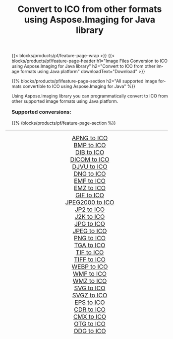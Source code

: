 ﻿---
title: Convert to ICO from other formats using Aspose.Imaging for Java library 
weight: 3920
url: /java/conversion/to/ico/ 
lang: en
langdirlevel: 2
locales: zh-hans,ja,it,ru,de,es,fr,nl,id,lt,pl,pt,vi,tr,ko,zh-hant,ar,hi,th,sv,cs,uk,he
description: Using Aspose.Imaging you can convert to ICO from other formats using Java
---

{{< blocks/products/pf/feature-page-wrap >}}
{{< blocks/products/pf/feature-page-header h1="Image Files Conversion to ICO using Aspose.Imaging for Java library" h2="Convert to ICO from other image formats using Java platform" downloadText="Download" >}}


{{% blocks/products/pf/feature-page-section  h2="All supported image formats convertible to ICO using Aspose.Imaging for Java" %}}
<p align=justify>Using Aspose.Imaging library you can programmatically convert to ICO from other supported image formats using Java platform.</p>
<h3 style="margin-top:16px;">
Supported conversions:
</h3>
{{% /blocks/products/pf/feature-page-section %}}
<div class="container-fluid productfamilypage bg-gray">
    <div class="convertypes bg-gray agp-content section">
        <div class="container">
		<hr style="margin-left:-20px;"/>
		<div class="row other-converters" style="gap: 10px;font-size: 19px;text-align:center;">
		    <div class='col-md-3 other-converter remove-lp remove-rp'><a href="/imaging/java/conversion/apng-to-ico/" style="padding:15px;">APNG to ICO</a></div>
<div class='col-md-3 other-converter remove-lp remove-rp'><a href="/imaging/java/conversion/bmp-to-ico/" style="padding:15px;">BMP to ICO</a></div>
<div class='col-md-3 other-converter remove-lp remove-rp'><a href="/imaging/java/conversion/dib-to-ico/" style="padding:15px;">DIB to ICO</a></div>
<div class='col-md-3 other-converter remove-lp remove-rp'><a href="/imaging/java/conversion/dicom-to-ico/" style="padding:15px;">DICOM to ICO</a></div>
<div class='col-md-3 other-converter remove-lp remove-rp'><a href="/imaging/java/conversion/djvu-to-ico/" style="padding:15px;">DJVU to ICO</a></div>
<div class='col-md-3 other-converter remove-lp remove-rp'><a href="/imaging/java/conversion/dng-to-ico/" style="padding:15px;">DNG to ICO</a></div>
<div class='col-md-3 other-converter remove-lp remove-rp'><a href="/imaging/java/conversion/emf-to-ico/" style="padding:15px;">EMF to ICO</a></div>
<div class='col-md-3 other-converter remove-lp remove-rp'><a href="/imaging/java/conversion/emz-to-ico/" style="padding:15px;">EMZ to ICO</a></div>
<div class='col-md-3 other-converter remove-lp remove-rp'><a href="/imaging/java/conversion/gif-to-ico/" style="padding:15px;">GIF to ICO</a></div>
<div class='col-md-3 other-converter remove-lp remove-rp'><a href="/imaging/java/conversion/jpeg2000-to-ico/" style="padding:15px;">JPEG2000 to ICO</a></div>
<div class='col-md-3 other-converter remove-lp remove-rp'><a href="/imaging/java/conversion/jp2-to-ico/" style="padding:15px;">JP2 to ICO</a></div>
<div class='col-md-3 other-converter remove-lp remove-rp'><a href="/imaging/java/conversion/j2k-to-ico/" style="padding:15px;">J2K to ICO</a></div>
<div class='col-md-3 other-converter remove-lp remove-rp'><a href="/imaging/java/conversion/jpg-to-ico/" style="padding:15px;">JPG to ICO</a></div>
<div class='col-md-3 other-converter remove-lp remove-rp'><a href="/imaging/java/conversion/jpeg-to-ico/" style="padding:15px;">JPEG to ICO</a></div>
<div class='col-md-3 other-converter remove-lp remove-rp'><a href="/imaging/java/conversion/png-to-ico/" style="padding:15px;">PNG to ICO</a></div>
<div class='col-md-3 other-converter remove-lp remove-rp'><a href="/imaging/java/conversion/tga-to-ico/" style="padding:15px;">TGA to ICO</a></div>
<div class='col-md-3 other-converter remove-lp remove-rp'><a href="/imaging/java/conversion/tif-to-ico/" style="padding:15px;">TIF to ICO</a></div>
<div class='col-md-3 other-converter remove-lp remove-rp'><a href="/imaging/java/conversion/tiff-to-ico/" style="padding:15px;">TIFF to ICO</a></div>
<div class='col-md-3 other-converter remove-lp remove-rp'><a href="/imaging/java/conversion/webp-to-ico/" style="padding:15px;">WEBP to ICO</a></div>
<div class='col-md-3 other-converter remove-lp remove-rp'><a href="/imaging/java/conversion/wmf-to-ico/" style="padding:15px;">WMF to ICO</a></div>
<div class='col-md-3 other-converter remove-lp remove-rp'><a href="/imaging/java/conversion/wmz-to-ico/" style="padding:15px;">WMZ to ICO</a></div>
<div class='col-md-3 other-converter remove-lp remove-rp'><a href="/imaging/java/conversion/svg-to-ico/" style="padding:15px;">SVG to ICO</a></div>
<div class='col-md-3 other-converter remove-lp remove-rp'><a href="/imaging/java/conversion/svgz-to-ico/" style="padding:15px;">SVGZ to ICO</a></div>
<div class='col-md-3 other-converter remove-lp remove-rp'><a href="/imaging/java/conversion/eps-to-ico/" style="padding:15px;">EPS to ICO</a></div>
<div class='col-md-3 other-converter remove-lp remove-rp'><a href="/imaging/java/conversion/cdr-to-ico/" style="padding:15px;">CDR to ICO</a></div>
<div class='col-md-3 other-converter remove-lp remove-rp'><a href="/imaging/java/conversion/cmx-to-ico/" style="padding:15px;">CMX to ICO</a></div>
<div class='col-md-3 other-converter remove-lp remove-rp'><a href="/imaging/java/conversion/otg-to-ico/" style="padding:15px;">OTG to ICO</a></div>
<div class='col-md-3 other-converter remove-lp remove-rp'><a href="/imaging/java/conversion/odg-to-ico/" style="padding:15px;">ODG to ICO</a></div>
                </div>
        </div>
    </div>
</div>
<br/>


